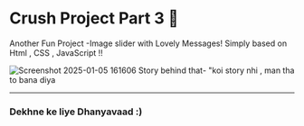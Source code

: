 # Crush Project Part 3 🫡

Another Fun Project -Image slider with Lovely Messages!
Simply based on Html , CSS , JavaScript !!

![Screenshot 2025-01-05 161606](https://github.com/user-attachments/assets/bf6458a5-dc06-4e02-a53c-d07b04cab73c)
Story behind that- "koi story nhi , man tha to bana diya 

---
### Dekhne ke liye Dhanyavaad :)

